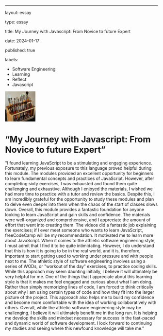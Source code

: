 ---
layout: essay 

type: essay

title: My Journey with Javascript: From Novice to future Expert

date: 2024-01-17

published: true

labels:
  - Software Engineering
  - Learning
  - Reflect
  - Javascript

<img width="100px" class="rounded float-start pe-4" src="../img/igniting/paintbrushes.jpg">

# “My Journey with Javascript: From Novice to future Expert”

"I found learning JavaScript to be a stimulating and engaging experience. Fortunately, my previous exposure to this language proved helpful during this module. The modules provided an excellent opportunity for beginners to learn fundamental concepts and practices of JavaScript. However, after completing sixty exercises, I was exhausted and found them quite challenging and exhaustive. Although I enjoyed the materials, I wished we had more time to practice with a tutor and review the basics. Despite this, I am incredibly grateful for the opportunity to study these modules and plan to delve even deeper into them when the chaos of the start of classes slows down. 
Overall, this module provides a fantastic foundation for anyone looking to learn JavaScript and gain skills and confidence. The materials were well-organized and comprehensive, and I appreciate the amount of effort that went into creating them. The videos did a fantastic job explaining the exercises; if I ever meet someone who wants to learn JavaScript, freeCodeCamp will be my recommendation. It motivated me to learn more about JavaScript. 
When it comes to the athletic software engineering style, I must admit that I find it to be quite intimidating. However, I do understand that this is how it is going to be in the real world, and it is, therefore, important to start getting used to working under pressure and with people next to me. The athletic style of software engineering involves using a series of WODs, or "workout of the day" exercises, to practice coding skills. While this approach may seem daunting initially, I believe it will ultimately be very helpful for me. One of the things that I appreciate about this learning style is that it makes me feel engaged and curious about what I am doing. Rather than simply memorizing lines of code, I am forced to think critically about why I am using certain types of code and how they fit into the larger picture of the project. This approach also helps me to build my confidence and become more comfortable with the idea of working collaboratively with others.
Overall, while the athletic software engineering style may be challenging, I believe it will ultimately benefit me in the long run. It is helping me develop the skills and mindset necessary for success in the fast-paced and dynamic world of software development.
I look forward to continuing my studies and seeing where this newfound knowledge will take me."  
